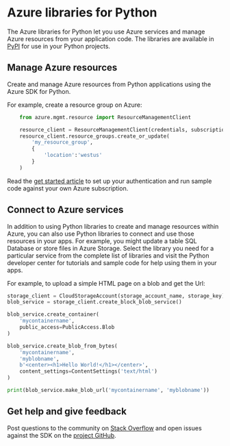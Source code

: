Azure libraries for Python
==========================

The Azure libraries for Python let you use Azure services and manage Azure resources from your application code. The libraries are available in [PyPI](python-sdk-azure-install.md) for use in your Python projects.

Manage Azure resources
----------------------

Create and manage Azure resources from Python applications using the Azure SDK for Python.

For example, create a resource group on Azure:

```python
    from azure.mgmt.resource import ResourceManagementClient

    resource_client = ResourceManagementClient(credentials, subscription_id)
    resource_client.resource_groups.create_or_update(
        'my_resource_group',
        {
            'location':'westus'
        }
    )
```

Read the [get started article](python-sdk-azure-get-started) to set up your authentication and run sample code against your own Azure subscription.

Connect to Azure services
-------------------------

In addition to using Python libraries to create and manage resources within Azure, you can also use Python libraries to connect and use those resources in your apps. For example, you might update a table SQL Database or store files in Azure Storage. Select the library you need for a particular service from the complete list of libraries and visit the Python developer center for tutorials and sample code for help using them in your apps.

For example, to upload a simple HTML page on a blob and get the Url:

```python
storage_client = CloudStorageAccount(storage_account_name, storage_key)
blob_service = storage_client.create_block_blob_service()

blob_service.create_container(
    'mycontainername',
    public_access=PublicAccess.Blob
)

blob_service.create_blob_from_bytes(
    'mycontainername',
    'myblobname',
    b'<center><h1>Hello World!</h1></center>',
    content_settings=ContentSettings('text/html')
)

print(blob_service.make_blob_url('mycontainername', 'myblobname'))
```

Get help and give feedback
--------------------------

Post questions to the community on [Stack Overflow](http://stackoverflow.com/questions/tagged/azure-sdk-python) and open issues against the SDK on the [project GitHub](https://github.com/Azure/azure-sdk-for-python).